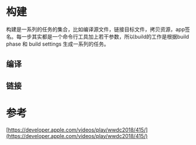 # 构建

构建是一系列的任务的集合，比如编译源文件，链接目标文件，拷贝资源，app签名。每一步其实都是一个命令行工具加上若干参数，所以build的工作是根据build phase 和 build settings 生成一系列的任务。

## 编译

## 链接

# 参考

[https://developer.apple.com/videos/play/wwdc2018/415/](https://developer.apple.com/videos/play/wwdc2018/415/)

